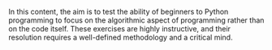 In this content, the aim is to test the ability of beginners to Python programming to focus on the algorithmic aspect of programming rather than on the code itself. These exercises are highly instructive, and their resolution requires a well-defined methodology and a critical mind. 
